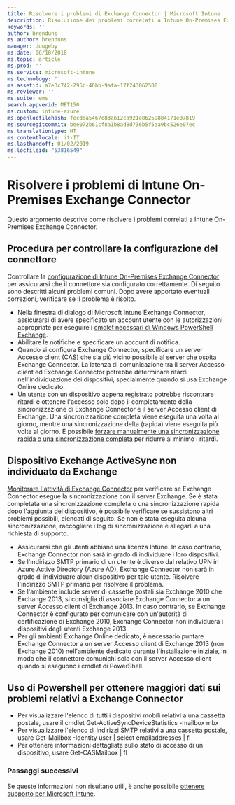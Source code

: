 ```yaml
---
title: Risolvere i problemi di Exchange Connector | Microsoft Intune
description: Risoluzione dei problemi correlati a Intune On-Premises Exchange Connector.
keywords: ''
author: brenduns
ms.author: brenduns
manager: dougeby
ms.date: 06/18/2018
ms.topic: article
ms.prod: ''
ms.service: microsoft-intune
ms.technology: ''
ms.assetid: a7e3c742-295b-40bb-9afa-17f243062500
ms.reviewer: ''
ms.suite: ems
search.appverid: MET150
ms.custom: intune-azure
ms.openlocfilehash: fecdda5467c83ab12ca921e86259884171e07819
ms.sourcegitcommit: bee072b61cf8a1b8ad8d736b5f5aa9bc526e07ec
ms.translationtype: HT
ms.contentlocale: it-IT
ms.lasthandoff: 01/02/2019
ms.locfileid: "53816549"
---
```

# <a name="troubleshoot-the-intune-on-premises-exchange-connector"></a>Risolvere i problemi di Intune On-Premises Exchange Connector

Questo argomento descrive come risolvere i problemi correlati a Intune On-Premises Exchange Connector.

## <a name="steps-for-checking-the-connector-configuration"></a>Procedura per controllare la configurazione del connettore 

Controllare la [configurazione di Intune On-Premises Exchange Connector](exchange-connector-install.md) per assicurarsi che il connettore sia configurato correttamente. Di seguito sono descritti alcuni problemi comuni. Dopo avere apportato eventuali correzioni, verificare se il problema è risolto.

 - Nella finestra di dialogo di Microsoft Intune Exchange Connector, assicurarsi di avere specificato un account utente con le autorizzazioni appropriate per eseguire i [cmdlet necessari di Windows PowerShell Exchange](exchange-connector-install.md#exchange-cmdlet-requirements).
- Abilitare le notifiche e specificare un account di notifica.
 - Quando si configura Exchange Connector, specificare un server Accesso client (CAS) che sia più vicino possibile al server che ospita Exchange Connector. La latenza di comunicazione tra il server Accesso client ed Exchange Connector potrebbe determinare ritardi nell'individuazione dei dispositivi, specialmente quando si usa Exchange Online dedicato.
 - Un utente con un dispositivo appena registrato potrebbe riscontrare ritardi e ottenere l'accesso solo dopo il completamento della sincronizzazione di Exchange Connector e il server Accesso client di Exchange. Una sincronizzazione completa viene eseguita una volta al giorno, mentre una sincronizzazione delta (rapida) viene eseguita più volte al giorno.  È possibile [forzare manualmente una sincronizzazione rapida o una sincronizzazione completa](exchange-connector-install.md#manually-force-a-quick-sync-or-full-sync) per ridurre al minimo i ritardi.
 
## <a name="exchange-activesync-device-not-discovered-from-exchange"></a>Dispositivo Exchange ActiveSync non individuato da Exchange
[Monitorare l'attività di Exchange Connector](exchange-connector-install.md#on-premises-exchange-connector-high-availability-support) per verificare se Exchange Connector esegue la sincronizzazione con il server Exchange. Se è stata completata una sincronizzazione completa o una sincronizzazione rapida dopo l'aggiunta del dispositivo, è possibile verificare se sussistono altri problemi possibili, elencati di seguito. Se non è stata eseguita alcuna sincronizzazione, raccogliere i log di sincronizzazione e allegarli a una richiesta di supporto.

 - Assicurarsi che gli utenti abbiano una licenza Intune. In caso contrario, Exchange Connector non sarà in grado di individuare i loro dispositivi.
 - Se l'indirizzo SMTP primario di un utente è diverso dal relativo UPN in Azure Active Directory (Azure AD), Exchange Connector non sarà in grado di individuare alcun dispositivo per tale utente. Risolvere l'indirizzo SMTP primario per risolvere il problema.
 - Se l'ambiente include server di cassette postali sia Exchange 2010 che Exchange 2013, si consiglia di associare Exchange Connector a un server Accesso client di Exchange 2013. In caso contrario, se Exchange Connector è configurato per comunicare con un'autorità di certificazione di Exchange 2010, Exchange Connector non individuerà i dispositivi degli utenti Exchange 2013. 
- Per gli ambienti Exchange Online dedicato, è necessario puntare Exchange Connector a un server Accesso client di Exchange 2013 (non Exchange 2010) nell'ambiente dedicato durante l'installazione iniziale, in modo che il connettore comunichi solo con il server Accesso client quando si eseguono i cmdlet di PowerShell.


## <a name="using-powershell-to-get-more-data-on-exchange-connector-issues"></a>Uso di Powershell per ottenere maggiori dati sui problemi relativi a Exchange Connector
- Per visualizzare l'elenco di tutti i dispositivi mobili relativi a una cassetta postale, usare il cmdlet Get-ActiveSyncDeviceStatistics -mailbox mbx
- Per visualizzare l'elenco di indirizzi SMTP relativi a una cassetta postale, usare Get-Mailbox -Identity user | select emailaddresses | fl
- Per ottenere informazioni dettagliate sullo stato di accesso di un dispositivo, usare Get-CASMailbox <upn> | fl

### <a name="next-steps"></a>Passaggi successivi
Se queste informazioni non risultano utili, è anche possibile [ottenere supporto per Microsoft Intune](get-support.md).
